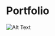 # Portfolio


![Alt Text](https://github.com/gabrielhasen/Portfolio/tree/master/misc/WorldGeneration_Finished.png)
